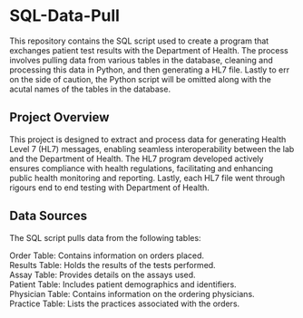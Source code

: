# SQL-Data-Pull
This repository contains the SQL script used to create a program that exchanges patient test results with the Department of Health. The process involves pulling data from various tables in the database, cleaning and processing this data in Python, and then generating a HL7 file.  Lastly to err on the side of caution, the Python script will be omitted along with the acutal names of the tables in the database.

## Project Overview
This project is designed to extract and process data for generating Health Level 7 (HL7) messages, enabling seamless interoperability between the lab and the Department of Health. The HL7 program developed actively ensures compliance with health regulations, facilitating and enhancing public health monitoring and reporting. Lastly, each HL7 file went through rigours end to end testing with Department of Health. 

##  Data Sources
The SQL script pulls data from the following tables:

Order Table: Contains information on orders placed.<br/>
Results Table: Holds the results of the tests performed.<br/>
Assay Table: Provides details on the assays used.<br/>
Patient Table: Includes patient demographics and identifiers.<br/>
Physician Table: Contains information on the ordering physicians.<br/>
Practice Table: Lists the practices associated with the orders.<br/>


